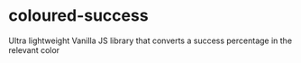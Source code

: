 # coloured-success
Ultra lightweight Vanilla JS library that converts a success percentage in the relevant color
